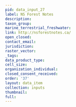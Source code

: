 ```yaml
---
pid: data_input_27
label: NS Forest Notes
description: 
taxon_group: 
marine_terrestrial_freshwater: 
link: http://nsforestnotes.ca/
open_closed: 
contact_email: 
jurisdiction: 
raster_vector: 
_tags: 
data_product_type: 
cell_size: 
organization_individual: 
closed_consent_received: 
order: '37'
layout: data_item
collection: inputs
thumbnail: 
full: 
---
```

